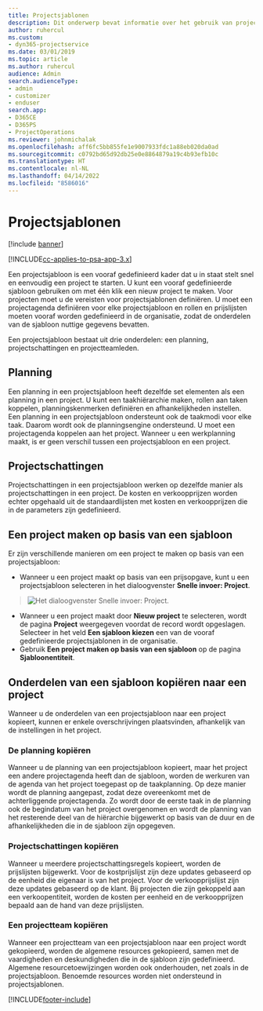 ```yaml
---
title: Projectsjablonen
description: Dit onderwerp bevat informatie over het gebruik van projectsjablonen om snel projectinstellingen te kunnen configureren.
author: ruhercul
ms.custom:
- dyn365-projectservice
ms.date: 03/01/2019
ms.topic: article
ms.author: ruhercul
audience: Admin
search.audienceType:
- admin
- customizer
- enduser
search.app:
- D365CE
- D365PS
- ProjectOperations
ms.reviewer: johnmichalak
ms.openlocfilehash: aff6fc5bb855fe1e9007933fdc1a88eb020da0ad
ms.sourcegitcommit: c0792bd65d92db25e0e8864879a19c4b93efb10c
ms.translationtype: HT
ms.contentlocale: nl-NL
ms.lasthandoff: 04/14/2022
ms.locfileid: "8586016"
---
```

# <a name="project-templates"></a>Projectsjablonen 

[!include [banner](../includes/psa-now-project-operations.md)]

[!INCLUDE[cc-applies-to-psa-app-3.x](../includes/cc-applies-to-psa-app-3x.md)]

Een projectsjabloon is een vooraf gedefinieerd kader dat u in staat stelt snel en eenvoudig een project te starten. U kunt een vooraf gedefinieerde sjabloon gebruiken om met één klik een nieuw project te maken. Voor projecten moet u de vereisten voor projectsjablonen definiëren. U moet een projectagenda definiëren voor elke projectsjabloon en rollen en prijslijsten moeten vooraf worden gedefinieerd in de organisatie, zodat de onderdelen van de sjabloon nuttige gegevens bevatten.

Een projectsjabloon bestaat uit drie onderdelen: een planning, projectschattingen en projectteamleden.

## <a name="schedule"></a>Planning

Een planning in een projectsjabloon heeft dezelfde set elementen als een planning in een project. U kunt een taakhiërarchie maken, rollen aan taken koppelen, planningskenmerken definiëren en afhankelijkheden instellen. Een planning in een projectsjabloon ondersteunt ook de taakmodi voor elke taak. Daarom wordt ook de planningsengine ondersteund. U moet een projectagenda koppelen aan het project. Wanneer u een werkplanning maakt, is er geen verschil tussen een projectsjabloon en een project.

## <a name="project-estimates"></a>Projectschattingen

Projectschattingen in een projectsjabloon werken op dezelfde manier als projectschattingen in een project. De kosten en verkoopprijzen worden echter opgehaald uit de standaardlijsten met kosten en verkoopprijzen die in de parameters zijn gedefinieerd.

## <a name="creating-a-project-from-a-template"></a>Een project maken op basis van een sjabloon
 
Er zijn verschillende manieren om een project te maken op basis van een projectsjabloon:

- Wanneer u een project maakt op basis van een prijsopgave, kunt u een projectsjabloon selecteren in het dialoogvenster **Snelle invoer: Project**.

> ![Het dialoogvenster Snelle invoer: Project.](media/project-11.png)

- Wanneer u een project maakt door **Nieuw project** te selecteren, wordt de pagina **Project** weergegeven voordat de record wordt opgeslagen. Selecteer in het veld **Een sjabloon kiezen** een van de vooraf gedefinieerde projectsjablonen in de organisatie.
- Gebruik **Een project maken op basis van een sjabloon** op de pagina **Sjabloonentiteit**.

## <a name="copying-components-of-template-to-project"></a>Onderdelen van een sjabloon kopiëren naar een project

Wanneer u de onderdelen van een projectsjabloon naar een project kopieert, kunnen er enkele overschrijvingen plaatsvinden, afhankelijk van de instellingen in het project.

### <a name="copying-the-schedule"></a>De planning kopiëren

Wanneer u de planning van een projectsjabloon kopieert, maar het project een andere projectagenda heeft dan de sjabloon, worden de werkuren van de agenda van het project toegepast op de taakplanning. Op deze manier wordt de planning aangepast, zodat deze overeenkomt met de achterliggende projectagenda. Zo wordt door de eerste taak in de planning ook de begindatum van het project overgenomen en wordt de planning van het resterende deel van de hiërarchie bijgewerkt op basis van de duur en de afhankelijkheden die in de sjabloon zijn opgegeven. 

### <a name="copying-project-estimates"></a>Projectschattingen kopiëren 

Wanneer u meerdere projectschattingsregels kopieert, worden de prijslijsten bijgewerkt. Voor de kostprijslijst zijn deze updates gebaseerd op de eenheid die eigenaar is van het project. Voor de verkoopprijslijst zijn deze updates gebaseerd op de klant. Bij projecten die zijn gekoppeld aan een verkoopentiteit, worden de kosten per eenheid en de verkoopprijzen bepaald aan de hand van deze prijslijsten.

### <a name="copying-a-project-team"></a>Een projectteam kopiëren

Wanneer een projectteam van een projectsjabloon naar een project wordt gekopieerd, worden de algemene resources gekopieerd, samen met de vaardigheden en deskundigheden die in de sjabloon zijn gedefinieerd. Algemene resourcetoewijzingen worden ook onderhouden, net zoals in de projectsjabloon. Benoemde resources worden niet ondersteund in projectsjablonen.


[!INCLUDE[footer-include](../includes/footer-banner.md)]

